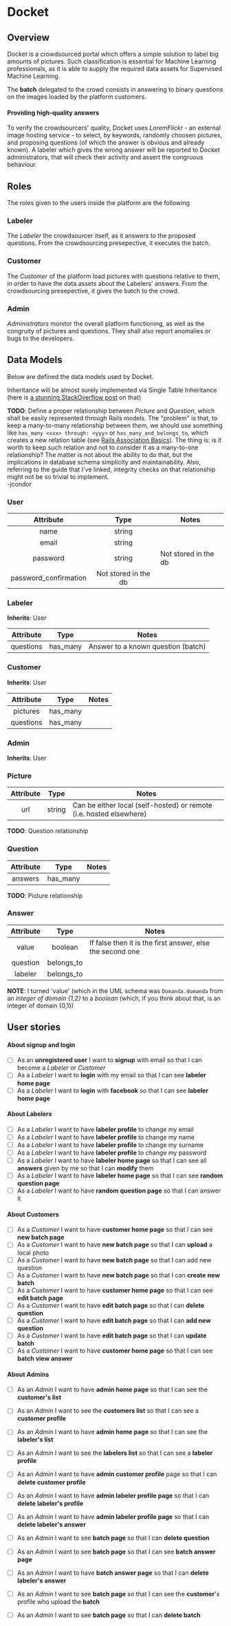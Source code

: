 # Docket

## Overview

Docket is a crowdsourced portal which offers a simple solution to label big
amounts of pictures. Such classification is essential for Machine Learning
professionals, as it is able to supply the required data assets for Supervised
Machine Learning.

The **batch** delegated to the crowd consists in answering to binary questions
on the images loaded by the platform customers.

#### Providing high-quality answers

To verify the crowdsourcers' quality, Docket uses _LoremFlickr_ - an external
image hosting service - to select, by keywords, randomly choosen pictures, and
proposing questions (of which the answer is obvious and already known).
A labeler which gives the wrong answer will be reported to Docket administrators,
that will check their activity and assert the congruous behaviour.


## Roles

The roles given to the users inside the platform are the following

### Labeler

The _Labeler_ the crowdsourcer itself, as it answers to the proposed questions. 
From the crowdsourcing presepective, it executes the batch.

### Customer

The _Customer_ of the platform load pictures with questions relative to them,
in order to have the data assets about the Labelers' answers.
From the crowdsourcing presepective, it gives the batch to the crowd.

### Admin

_Administrators_ monitor the overall platform functioning, as well as the
congruity of pictures and questions. They shall also report anomalies or bugs to
the developers.


## Data Models

Below are defined the data models used by Docket.

Inheritance will be almost surely implemented via Single Table Inheritance (here is
[a stunning StackOverflow post](https://stackoverflow.com/questions/23374216/inheritance-of-rails-models)
on that)

**TODO**: Define a proper relationship between _Picture_ and _Question_, which
shall be easily represented through Rails models. 
The "problem" is that, to keep a many-to-many relationship between them, we
should use something like `has_many <xxx> through: <yyy>` or
`has_many_and_belongs_to`, which creates a new relation table (see
[Rails Association Basics](https://edgeguides.rubyonrails.org/association_basics.html)).
The thing is: is it worth to keep such relation and not to consider it as a
many-to-one relationship? The matter is not about the ability to do that, but
the implications in database schema simplicity and maintainability. 
Also, referring to the guide that I've linked, integrity checks on that relationship
might not be so trivial to implement.  
\-jcondor

### User

Attribute | Type | Notes
:-:|:-:|---
name | string |
email | string |
password | string | Not stored in the db
password\_confirmation | Not stored in the db

### Labeler

**Inherits**: User

Attribute | Type | Notes
:-:|:-:|---
questions | has\_many | Answer to a known question (batch)

### Customer

**Inherits**: User

Attribute | Type | Notes
:-:|:-:|---
pictures | has\_many |
questions | has\_many |

### Admin

**Inherits**: User

### Picture

Attribute | Type | Notes
:-:|:-:|---
url | string | Can be either local (self-hosted) or remote (i.e. hosted elsewhere)

**TODO**: Question relationship

### Question

Attribute | Type | Notes
:-:|:-:|---
answers | has\_many |

**TODO**: Picture relationship

### Answer

Attribute | Type | Notes
:-:|:-:|---
value | boolean | If false then it is the first answer, else the second one
question | belongs\_to |
labeler | belongs\_to |

**NOTE**: I turned 'value' (which in the UML schema was `Domanda.domanda` from
an _integer of domain {1,2}_ to a _boolean_ (which, if you think about that, is
an integer of domain {0,1})


## User stories

#### About signup and login

* [ ] As an **unregistered user** I want to **signup** with email so that I can become a _Labeler_ or _Customer_
* [ ] As a _Labeler_ I want to **login** with my email so that I can see **labeler home page**
* [ ] As a _Labeler_ I want to **login** with **facebook** so that I can see **labeler home page**

#### About Labelers

* [ ] As a _Labeler_ I want to have **labeler profile** to change my email
* [ ] As a _Labeler_ I want to have **labeler profile** to change my name
* [ ] As a _Labeler_ I want to have **labeler profile** to change my surname
* [ ] As a _Labeler_ I want to have **labeler profile** to change my password
* [ ] As a _Labeler_ I want to have **labeler home page** so that I can see all **answers** given by me so that I can **modify** them
* [ ] As a _Labeler_ I want to have **labeler home page** so that I can see **random question page**
* [ ] As a _Labeler_ I want to have **random question page** so that I can answer it 

#### About Customers

* [ ] As a _Customer_ I want to have **customer home page** so that I can see **new batch page**
* [ ] As a _Customer_ I want to have **new batch page** so that I can **upload** a local photo
* [ ] As a _Customer_ I want to have **new batch page** so that I can add new question
* [ ] As a _Customer_ I want to have **new batch page** so that I can **create** **new batch**
* [ ] As a _Customer_ I want to have **customer home page** so that I can see **edit batch page**
* [ ] As a _Customer_ I want to have **edit batch page** so that I can **delete question**  
* [ ] As a _Customer_ I want to have **edit batch page** so that I can **add new question** 
* [ ] As a _Customer_ I want to have **edit batch page** so that I can **update batch**
* [ ] As a _Customer_ I want to have **customer home page** so that I can see **batch view answer**

#### About Admins

* [ ] As an _Admin_ I want to have **admin home page** so that I can see the **customer's list**
* [ ] As an _Admin_ I want to see the **customers list** so that I can see  a **customer profile**
* [ ] As an _Admin_ I want to have **admin home page** so that I can see the **labeler's list**
* [ ] As an _Admin_ I want to see the **labelers list** so that I can see a **labeler profile**
* [ ] As an _Admin_ I want to have **admin customer profile** page so that I can **delete customer profile**
* [ ] As an _Admin_ I want to have **admin labeler profile page**  so that I can **delete labeler's profile**
* [ ] As an _Admin_ I want to have **admin labeler profile page** so that I can **delete labeler's answer**
* [ ] As an _Admin_ I want to see **batch page** so that I can **delete question**
* [ ] As an _Admin_ I want to see **batch page** so that I can see **batch answer page**
* [ ] As an _Admin_ I want to have **batch answer page** so that I can **delete labeler's answer**
* [ ] As an _Admin_ I want to see **batch page** so that I can see the **customer**'s profile who upload the **batch**
* [ ] As an _Admin_ I want to see **batch page** so that I can **delete batch**

